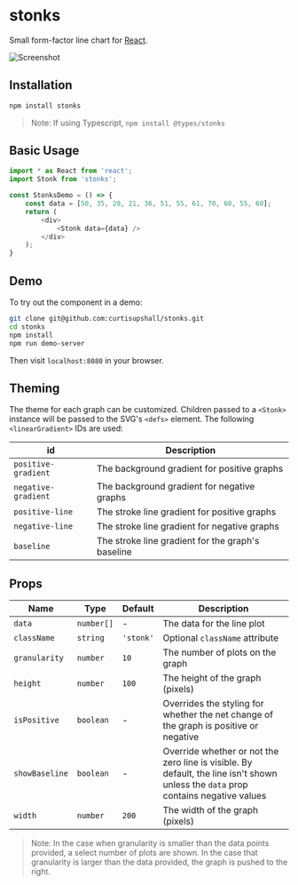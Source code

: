 # stonks

Small form-factor line chart for [React](https://github.com/facebook/react).

![Screenshot](https://user-images.githubusercontent.com/18599267/60911625-75d0d780-a238-11e9-83d3-80333677301a.png)

## Installation

```bash
npm install stonks
```

> Note: If using Typescript, `npm install @types/stonks`

## Basic Usage

```javascript
import * as React from 'react';
import Stonk from 'stonks';

const StonksDemo = () => {
    const data = [50, 35, 20, 21, 36, 51, 55, 61, 70, 60, 55, 60];
    return (
        <div>
            <Stonk data={data} />
        </div>
    );
}
```

## Demo

To try out the component in a demo:

```bash
git clone git@github.com:curtisupshall/stonks.git
cd stonks
npm install
npm run demo-server
```

Then visit `localhost:8080` in your browser.

## Theming

The theme for each graph can be customized. Children passed to a `<Stonk>` instance will be passed to the SVG's `<defs>` element. The following `<linearGradient>` IDs are used:

|id|Description|
|--|-----------|
|`positive-gradient`|The background gradient for positive graphs
|`negative-gradient`|The background gradient for negative graphs
|`positive-line`|The stroke line gradient for positive graphs
|`negative-line`|The stroke line gradient for negative graphs
|`baseline`|The stroke line gradient for the graph's baseline

## Props

|Name|Type|Default|Description
|----|----|-------|-----------
|`data`|`number[]`|- |The data for the line plot
|`className`|`string`|`'stonk'`|Optional `className` attribute
|`granularity`|`number`|`10`|The number of plots on the graph
|`height`|`number`|`100`|The height of the graph (pixels)
|`isPositive`|`boolean`|-|Overrides the styling for whether the net change of the graph is positive or negative
|`showBaseline`|`boolean`|-|Override whether or not the zero line is visible. By default, the line isn't shown unless the `data` prop contains negative values
|`width`|`number`|`200`|The width of the graph (pixels)

>Note: In the case when granularity is smaller than the data points provided, a select number of plots are shown. In the case that granularity is larger than the data provided, the graph is pushed to the right.
